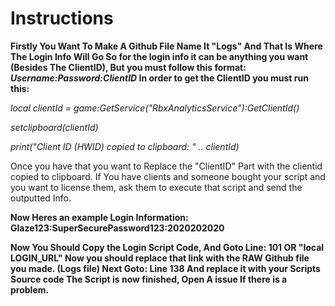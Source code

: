 # Instructions

**Firstly You Want To Make A Github File Name It "Logs" And That Is Where The Login Info Will Go So for the login info it can be anything you want (Besides The ClientID), But you must follow this format: *Username:Password:ClientID* In order to get the ClientID you must run this:**

*local clientId = game:GetService("RbxAnalyticsService"):GetClientId()*

*setclipboard(clientId)*

*print("Client ID (HWID) copied to clipboard: " .. clientId)*

Once you have that you want to Replace the "ClientID" Part with the clientid copied to clipboard. If You have clients and someone bought your script and you want to license them, ask them to execute that script and send the outputted Info.

**Now Heres an example Login Information: Glaze123:SuperSecurePassword123:2020202020**

**Now You Should Copy the Login Script Code, And Goto Line: 101 OR "local LOGIN_URL" Now you should replace that link with the RAW Github file you made. (Logs file) Next Goto: Line 138 And replace it with your Scripts Source code The Script is now finished, Open A issue If there is a problem.**
